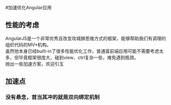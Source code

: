 #加速优化Angular应用

## 性能的考虑

AngularJS是一个非常优秀且改变攻城狮思维方式的框架，能够帮助我们有调理的组织代码的MV*机构。    
虽然他本身已经built-in了很多性能优化工作，普通富前端应用可能不需要考虑太多，但毕竟框架很庞大，碰到view、ctrl复杂一些，难免遇到瓶颈。   
抛出一些加速方案，欢迎引玉

## 加速点

### 没有悬念，首当其冲的就是双向绑定机制

